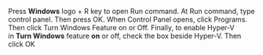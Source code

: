 Press **Windows** logo + R key to open Run command. At Run command, type control panel. Then press OK. When Control Panel opens, click Programs. Then click Turn Windows Feature on or Off. Finally, to enable Hyper-V in **Turn Windows** feature **on** or off, check the box beside Hyper-V. Then click OK